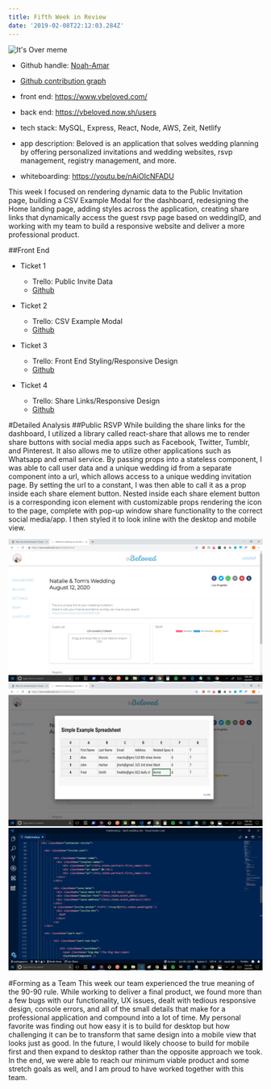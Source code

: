 ```yaml
---
title: Fifth Week in Review
date: '2019-02-08T22:12:03.284Z'
---
```


![It's Over meme](https://memecrunch.com/meme/BER1B/its-over/image.gif?w=500&c=1)

+ Github handle: [Noah-Amar](https://github.com/Noah-Amar)
+ [Github contribution graph](https://github.com/Lambda-School-Labs/labs9-wedding-site/graphs/contributors)

+ front end: https://www.vbeloved.com/
+ back end: https://vbeloved.now.sh/users
+ tech stack: MySQL, Express, React, Node, AWS, Zeit, Netlify
+ app description: Beloved is an application that solves wedding planning by offering personalized invitations and wedding websites, rsvp management, registry management, and more.
+ whiteboarding: https://youtu.be/nAiOIcNFADU

This week I focused on rendering dynamic data to the Public Invitation page, building a CSV Example Modal for the dashboard, redesigning the Home landing page, adding styles across the application, creating share links that dynamically access the guest rsvp page based on weddingID, and working with my team to build a responsive website and deliver a more professional product.

##Front End
+ Ticket 1
    + Trello: Public Invite Data
    + [Github](https://github.com/Lambda-School-Labs/labs9-wedding-site/pull/110)

+ Ticket 2
    + Trello: CSV Example Modal
    + [Github](https://github.com/Lambda-School-Labs/labs9-wedding-site/pull/116)

+ Ticket 3
    + Trello: Front End Styling/Responsive Design
    + [Github](https://github.com/Lambda-School-Labs/labs9-wedding-site/pull/118)

+ Ticket 4
    + Trello: Share Links/Responsive Design
    + [Github](https://github.com/Lambda-School-Labs/labs9-wedding-site/pull/123)

#Detailed Analysis
##Public RSVP
While building the share links for the dashboard, I utilized a library called react-share that allows me to render share buttons with social media apps such as Facebook, Twitter, Tumblr, and Pinterest. It also allows me to utilize other applications such as Whatsapp and email service. By passing props into a stateless component, I was able to call user data and a unique wedding id from a separate component into a url, which allows access to a unique wedding invitation page. By setting the url to a constant, I was then able to call it as a prop inside each share element button. Nested inside each share element button is a corresponding icon element with customizable props rendering the icon to the page, complete with pop-up window share functionality to the correct social media/app. I then styled it to look inline with the desktop and mobile view.


![Dashboard Sharelinks](dash.png)
![CSV Modal](modal.png)
![Public Invite Code](data.png)

#Forming as a Team
This week our team experienced the true meaning of the 90-90 rule. While working to deliver a final product, we found more than a few bugs with our functionality, UX issues, dealt with tedious responsive design, console errors, and all of the small details that make for a professional application and compound into a lot of time. My personal favorite was finding out how easy it is to build for desktop but how challenging it can be to transform that same design into a mobile view that looks just as good. In the future, I would likely choose to build for mobile first and then expand to desktop rather than the opposite approach we took. In the end, we were able to reach our minimum viable product and some stretch goals as well, and I am proud to have worked together with this team.